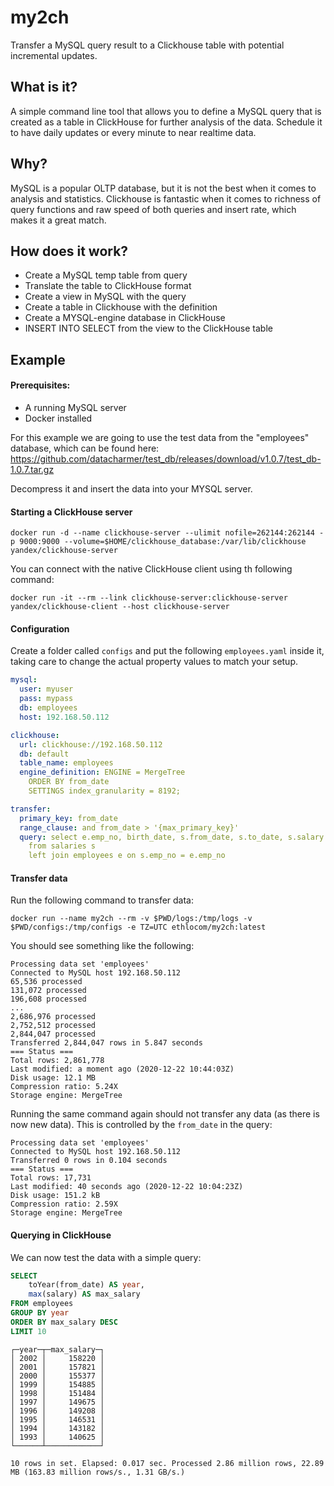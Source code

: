 # my2ch
Transfer a MySQL query result to a Clickhouse table with potential incremental updates.

## What is it?
A simple command line tool that allows you to define a MySQL query that is created as a table in ClickHouse for further analysis of the data. Schedule it to have daily updates or every minute to near realtime data.

## Why?
MySQL is a popular OLTP database, but it is not the best when it comes to analysis and statistics. Clickhouse is fantastic when it comes to richness  of query functions and raw speed of both queries and insert rate, which makes it a great match.

## How does it work?

* Create a MySQL temp table from query
* Translate the table to ClickHouse format
* Create a view in MySQL with the query
* Create a table in Clickhouse with the definition
* Create a MYSQL-engine database in ClickHouse
* INSERT INTO SELECT from the view to the ClickHouse table

## Example

#### Prerequisites: 
* A running MySQL server
* Docker installed

For this example we are going to use the test data from the "employees" database, which can be found here: https://github.com/datacharmer/test_db/releases/download/v1.0.7/test_db-1.0.7.tar.gz

Decompress it and insert the data into your MYSQL server.

#### Starting a ClickHouse server
```shell
docker run -d --name clickhouse-server --ulimit nofile=262144:262144 -p 9000:9000 --volume=$HOME/clickhouse_database:/var/lib/clickhouse yandex/clickhouse-server
```

You can connect with the native ClickHouse client using th following command:
```shell
docker run -it --rm --link clickhouse-server:clickhouse-server yandex/clickhouse-client --host clickhouse-server
```


#### Configuration
Create a folder called `configs` and put the following `employees.yaml` inside it, taking care to change the actual property values to match your setup. 
```yaml
mysql:
  user: myuser
  pass: mypass
  db: employees
  host: 192.168.50.112

clickhouse:
  url: clickhouse://192.168.50.112
  db: default
  table_name: employees
  engine_definition: ENGINE = MergeTree
    ORDER BY from_date
    SETTINGS index_granularity = 8192;

transfer:
  primary_key: from_date
  range_clause: and from_date > '{max_primary_key}'
  query: select e.emp_no, birth_date, s.from_date, s.to_date, s.salary
    from salaries s
    left join employees e on s.emp_no = e.emp_no
```

#### Transfer data
Run the following command to transfer data:
```shell
docker run --name my2ch --rm -v $PWD/logs:/tmp/logs -v $PWD/configs:/tmp/configs -e TZ=UTC ethlocom/my2ch:latest
```

You should see something like the following:
```shell
Processing data set 'employees'
Connected to MySQL host 192.168.50.112
65,536 processed
131,072 processed
196,608 processed
...
2,686,976 processed
2,752,512 processed
2,844,047 processed
Transferred 2,844,047 rows in 5.847 seconds
=== Status ===
Total rows: 2,861,778
Last modified: a moment ago (2020-12-22 10:44:03Z)
Disk usage: 12.1 MB
Compression ratio: 5.24X
Storage engine: MergeTree

```

Running the same command again should not transfer any data (as there is now new data). This is controlled by the `from_date` in the query:
```
Processing data set 'employees'
Connected to MySQL host 192.168.50.112
Transferred 0 rows in 0.104 seconds
=== Status ===
Total rows: 17,731
Last modified: 40 seconds ago (2020-12-22 10:04:23Z)
Disk usage: 151.2 kB
Compression ratio: 2.59X
Storage engine: MergeTree
```

#### Querying in ClickHouse
We can now test the data with a simple query:
```sql
SELECT
    toYear(from_date) AS year,
    max(salary) AS max_salary
FROM employees
GROUP BY year
ORDER BY max_salary DESC
LIMIT 10
```

```
┌─year─┬─max_salary─┐
│ 2002 │     158220 │
│ 2001 │     157821 │
│ 2000 │     155377 │
│ 1999 │     154885 │
│ 1998 │     151484 │
│ 1997 │     149675 │
│ 1996 │     149208 │
│ 1995 │     146531 │
│ 1994 │     143182 │
│ 1993 │     140625 │
└──────┴────────────┘

10 rows in set. Elapsed: 0.017 sec. Processed 2.86 million rows, 22.89 MB (163.83 million rows/s., 1.31 GB/s.)  
```
